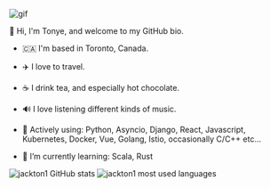 ![gif](https://media.giphy.com/media/26uf5EfMqWNWCLbc4/source.gif)


👋 Hi, I'm Tonye, and welcome to my GitHub bio.

- :canada:  I'm based in Toronto, Canada.

- ✈️ I love to travel.

- ☕️ I drink tea, and especially hot chocolate.

- 🔊 I love listening different kinds of music.

- 🔭  Actively using: Python, Asyncio, Django, React, Javascript, Kubernetes, Docker, Vue, Golang, Istio, occasionally C/C++ etc...

- 🌱 I’m currently learning: Scala, Rust


![jackton1 GitHub stats](https://github-readme-stats.vercel.app/api?username=jackton1&show_icons=true&count_private=true&show_icons=true)
![jackton1 most used languages](https://github-readme-stats.vercel.app/api/top-langs/?username=jackton1&layout=compact&langs_count=10)

